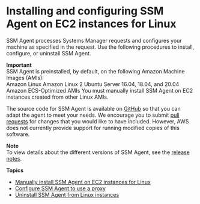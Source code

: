 # Installing and configuring SSM Agent on EC2 instances for Linux<a name="sysman-install-ssm-agent"></a>

SSM Agent processes Systems Manager requests and configures your machine as specified in the request\. Use the following procedures to install, configure, or uninstall SSM Agent\.

**Important**  
SSM Agent is preinstalled, by default, on the following Amazon Machine Images \(AMIs\):  
Amazon Linux
Amazon Linux 2
Ubuntu Server 16\.04, 18\.04, and 20\.04
Amazon ECS\-Optimized AMIs
You must manually install SSM Agent on EC2 instances created from other Linux AMIs\. 

The source code for SSM Agent is available on [GitHub](https://github.com/aws/amazon-ssm-agent) so that you can adapt the agent to meet your needs\. We encourage you to submit [pull requests](https://github.com/aws/amazon-ssm-agent/blob/master/CONTRIBUTING.md) for changes that you would like to have included\. However, AWS does not currently provide support for running modified copies of this software\.

**Note**  
To view details about the different versions of SSM Agent, see the [release notes](https://github.com/aws/amazon-ssm-agent/blob/master/RELEASENOTES.md)\.

**Topics**
+ [Manually install SSM Agent on EC2 instances for Linux](sysman-manual-agent-install.md)
+ [Configure SSM Agent to use a proxy](sysman-proxy-with-ssm-agent.md)
+ [Uninstall SSM Agent from Linux instances](sysman-uninstall-agent.md)